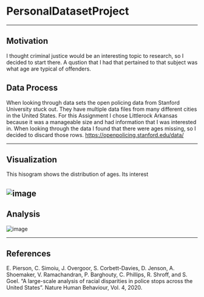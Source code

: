 # PersonalDatasetProject
---
## Motivation

I thought criminal justice would be an interesting topic to research, so I decided to start there. A qustion that I had that pertained to that subject was what age are typical of offenders.

## Data Process

When looking through data sets the open policing data from Stanford University stuck out. They have multiple data files from many different cities in the United States. For this Assignment I chose Littlerock Arkansas because it was a manageable size and had information that I was interested in. When looking through the data I found that there were ages missing, so I decided to discard those rows.
https://openpolicing.stanford.edu/data/

---
## Visualization

This hisogram shows the distribution of ages. Its interest

![image](https://user-images.githubusercontent.com/91351877/144724818-7b460bfc-492c-417e-b692-28e761858034.png)
---
## Analysis

![image](https://user-images.githubusercontent.com/91351877/144724848-8f09bda9-1d0a-4e29-b973-be6a66012d82.png)

---
## References
E. Pierson, C. Simoiu, J. Overgoor, S. Corbett-Davies, D. Jenson, A. Shoemaker, V. Ramachandran, P. Barghouty, C. Phillips, R. Shroff, and S. Goel. “A large-scale analysis of racial disparities in police stops across the United States”. Nature Human Behaviour, Vol. 4, 2020.
